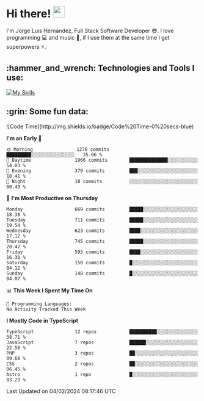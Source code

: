 <h1 align="left">
 <abc>
  <br>Hi there! <img src="https://user-images.githubusercontent.com/42378118/110234147-e3259600-7f4e-11eb-95be-0c4047144dea.gif" width="30"><br>
 </abc>
</h1>

I'm Jorge Luis Hernández, Full Stack Software Developer :sunglasses:. I love programming :computer: and music :musical_score:, if I use them at the same time I get superpowers :zap:. 


<h2 align="left">:hammer_and_wrench: Technologies and Tools I use:</h2>

[![My Skills](https://skillicons.dev/icons?i=js,ts,html,css,py,vue,react,next,nest,postgres,mysql)](https://skillicons.dev)

<h2 align="left">:grin: Some fun data:</h2>
<!--START_SECTION:waka-->
![Code Time](http://img.shields.io/badge/Code%20Time-0%20secs-blue)

**I'm an Early 🐤** 

```text
🌞 Morning                1276 commits        █████████░░░░░░░░░░░░░░░░   35.06 % 
🌆 Daytime                1966 commits        ██████████████░░░░░░░░░░░   54.03 % 
🌃 Evening                379 commits         ███░░░░░░░░░░░░░░░░░░░░░░   10.41 % 
🌙 Night                  18 commits          ░░░░░░░░░░░░░░░░░░░░░░░░░   00.49 % 
```
📅 **I'm Most Productive on Thursday** 

```text
Monday                   669 commits         █████░░░░░░░░░░░░░░░░░░░░   18.38 % 
Tuesday                  711 commits         █████░░░░░░░░░░░░░░░░░░░░   19.54 % 
Wednesday                623 commits         ████░░░░░░░░░░░░░░░░░░░░░   17.12 % 
Thursday                 745 commits         █████░░░░░░░░░░░░░░░░░░░░   20.47 % 
Friday                   593 commits         ████░░░░░░░░░░░░░░░░░░░░░   16.30 % 
Saturday                 150 commits         █░░░░░░░░░░░░░░░░░░░░░░░░   04.12 % 
Sunday                   148 commits         █░░░░░░░░░░░░░░░░░░░░░░░░   04.07 % 
```


📊 **This Week I Spent My Time On** 

```text
💬 Programming Languages: 
No Activity Tracked This Week
```

**I Mostly Code in TypeScript** 

```text
TypeScript               12 repos            ██████████░░░░░░░░░░░░░░░   38.71 % 
JavaScript               7 repos             ██████░░░░░░░░░░░░░░░░░░░   22.58 % 
PHP                      3 repos             ██░░░░░░░░░░░░░░░░░░░░░░░   09.68 % 
CSS                      2 repos             ██░░░░░░░░░░░░░░░░░░░░░░░   06.45 % 
Astro                    1 repo              █░░░░░░░░░░░░░░░░░░░░░░░░   03.23 % 
```




 Last Updated on 04/02/2024 08:17:46 UTC
<!--END_SECTION:waka-->
